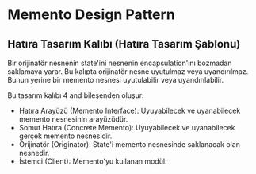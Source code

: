 # Memento Design Pattern
## Hatıra Tasarım Kalıbı (Hatıra Tasarım Şablonu)

Bir orijinatör nesnenin state'ini nesnenin encapsulation'ını bozmadan saklamaya yarar. Bu kalıpta orijinatör nesne uyutulmaz veya uyandırılmaz. Bunun yerine bir memento nesnesi uyutulabilir veya uyandırılabilir.

Bu tasarım kalıbı 4 and bileşenden oluşur:
- Hatıra Arayüzü (Memento Interface): Uyuyabilecek ve uyanabilecek memento nesnesinin arayüzüdür.
- Somut Hatıra (Concrete Memento): Uyuyabilecek ve uyanabilecek gerçek memento nesnesidir.
- Orijinatör (Originator): State'i memento nesnesinde saklanacak olan nesnedir.
- İstemci (Client): Memento'yu kullanan modül.